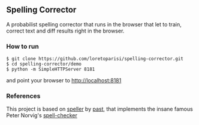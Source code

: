 ## Spelling Corrector
A probabilist spelling corrector that runs in the browser that let to train, correct text and diff results right in the browser.

### How to run

```
$ git clone https://github.com/loretoparisi/spelling-corrector.git
$ cd spelling-corrector/demo
$ python -m SimpleHTTPServer 8181
```

and point your browser to [http://localhost:8181](http://localhost:8181)

### References
This project is based on [speller](https://github.com/past/speller) by [past](https://github.com/past/), that implements the insane famous Peter Norvig's [spell-checker](http://norvig.com/spell-correct.html)
